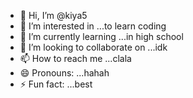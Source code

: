 - 👋 Hi, I’m @kiya5
- 👀 I’m interested in ...to learn coding
- 🌱 I’m currently learning ...in high school
- 💞️ I’m looking to collaborate on ...idk
- 📫 How to reach me ...clala
- 😄 Pronouns: ...hahah
- ⚡ Fun fact: ...best

<!---
kiya5/kiya5 is a ✨ special ✨ repository because its `README.md` (this file) appears on your GitHub profile.
You can click the Preview link to take a look at your changes.
--->
